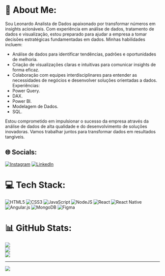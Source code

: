 # 💫 About Me:
Sou Leonardo Analista de Dados apaixonado por transformar números em insights acionáveis. Com experiência em análise de dados, tratamento de dados e visualização, estou preparado para ajudar a empresa a tomar decisões estratégicas fundamentadas em dados. Minhas habilidades incluem:

- Análise de dados para identificar tendências, padrões e oportunidades de melhoria.
- Criação de visualizações claras e intuitivas para comunicar insights de forma eficaz.
- Colaboração com equipes interdisciplinares para entender as necessidades de negócios e desenvolver soluções orientadas a dados.
Experiências:
 - Power Query.
 - DAX.
 - Power BI.
 - Modelagem de Dados.
 - SQL.

Estou comprometido em impulsionar o sucesso da empresa através da análise de dados de alta qualidade e do desenvolvimento de soluções inovadoras. Vamos trabalhar juntos para transformar dados em resultados tangíveis.


## 🌐 Socials:
[![Instagram](https://img.shields.io/badge/Instagram-%23E4405F.svg?logo=Instagram&logoColor=white)](https://instagram.com/@costaleonardo13) [![LinkedIn](https://img.shields.io/badge/LinkedIn-%230077B5.svg?logo=linkedin&logoColor=white)](https://linkedin.com/in/https://www.linkedin.com/in/leonardo-costasousa/) 

# 💻 Tech Stack:
![HTML5](https://img.shields.io/badge/html5-%23E34F26.svg?style=for-the-badge&logo=html5&logoColor=white) ![CSS3](https://img.shields.io/badge/css3-%231572B6.svg?style=for-the-badge&logo=css3&logoColor=white) ![JavaScript](https://img.shields.io/badge/javascript-%23323330.svg?style=for-the-badge&logo=javascript&logoColor=%23F7DF1E) ![NodeJS](https://img.shields.io/badge/node.js-6DA55F?style=for-the-badge&logo=node.js&logoColor=white) ![React](https://img.shields.io/badge/react-%2320232a.svg?style=for-the-badge&logo=react&logoColor=%2361DAFB) ![React Native](https://img.shields.io/badge/react_native-%2320232a.svg?style=for-the-badge&logo=react&logoColor=%2361DAFB) ![Angular.js](https://img.shields.io/badge/angular.js-%23E23237.svg?style=for-the-badge&logo=angularjs&logoColor=white) ![MongoDB](https://img.shields.io/badge/MongoDB-%234ea94b.svg?style=for-the-badge&logo=mongodb&logoColor=white) 	![Figma](https://img.shields.io/badge/figma-%23F24E1E.svg?style=for-the-badge&logo=figma&logoColor=white)
# 📊 GitHub Stats:
![](https://github-readme-stats.vercel.app/api?username=LeonardoCosta13&theme=dracula&hide_border=false&include_all_commits=false&count_private=false)<br/>
![](https://github-readme-streak-stats.herokuapp.com/?user=LeonardoCosta13&theme=dracula&hide_border=false)<br/>
![](https://github-readme-stats.vercel.app/api/top-langs/?username=LeonardoCosta13&theme=dracula&hide_border=false&include_all_commits=false&count_private=false&layout=compact)

---
[![](https://visitcount.itsvg.in/api?id=LeonardoCosta13&icon=0&color=0)](https://visitcount.itsvg.in)

<!-- Proudly created with GPRM ( https://gprm.itsvg.in ) -->
